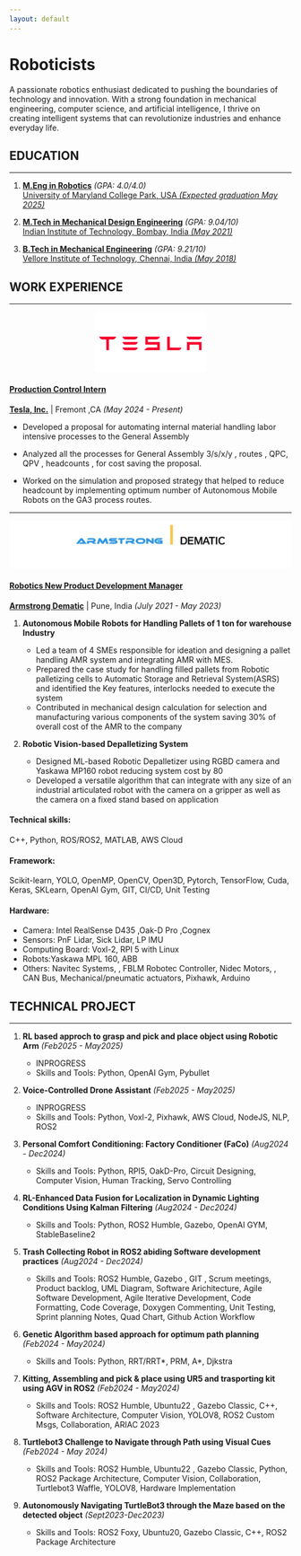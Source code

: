 ```yaml
---
layout: default
---
```

# Roboticists

A passionate robotics enthusiast dedicated to pushing the boundaries of technology and innovation. 
With a strong foundation in mechanical engineering, computer science, and artificial intelligence, I thrive on creating intelligent systems that can revolutionize industries and enhance everyday life.


## EDUCATION 
***
1. [**M.Eng in Robotics**](./UMDCP.md) _(GPA: 4.0/4.0)_ <br>
   [University of Maryland College Park, USA _(Expected graduation May 2025)_](./UMDCP.md)
	 
2. [**M.Tech in Mechanical Design Engineering**](./IITB.md) _(GPA: 9.04/10)_<br>
   [Indian Institute of Technology, Bombay, India _(May 2021)_](./IITB.md)
	 
3. [**B.Tech in Mechanical Engineering**](./VIT.md) _(GPA: 9.21/10)_<br>
   [Vellore Institute of Technology, Chennai, India _(May 2018)_](./VIT.md)

## WORK EXPERIENCE
***
<!-- [![Octocat](/assets/img/Tesla_symbol.png)](./Tesla.md) -->
<div style="text-align: center;">
  <img src="/assets/img/Tesla_symbol.png" width="200" />
</div>

#### [Production Control Intern ](./Tesla.md)
[**Tesla, Inc.**](./Tesla.md) | Fremont ,CA _(May 2024 - Present)_
- Developed a proposal for automating internal material handling labor intensive processes to the General Assembly

- Analyzed all the processes for General Assembly 3/s/x/y , routes , QPC, QPV , headcounts , for cost saving  the proposal.

- Worked on the simulation and  proposed strategy that helped to reduce headcount by implementing optimum number of Autonomous Mobile Robots on the GA3 process routes.

***
<!-- [![Octocat](/assets/img/amstg_dematic.png)](./AMSTG.md) -->
<img src="/assets/img/amstg_dematic.png" />

#### [Robotics New Product Development Manager](./AMSTG.md)
[**Armstrong Dematic**](./AMSTG.md) | Pune, India _(July 2021 - May 2023)_
1. **Autonomous Mobile Robots for Handling Pallets of 1 ton for warehouse Industry**

    - Led a team of 4 SMEs responsible for ideation and designing a pallet handling AMR system and integrating AMR with MES.
    - Prepared the case study for handling filled pallets from Robotic palletizing cells to  	Automatic Storage and Retrieval System(ASRS) and identified the Key features, interlocks needed to execute the system
    - Contributed in mechanical design calculation for selection and manufacturing various components of the system saving 30% of overall cost of the AMR to the company
2. **Robotic Vision-based Depalletizing System**
	- Designed ML-based Robotic Depalletizer using RGBD camera and Yaskawa MP160 robot reducing system cost by 80
	- Developed a versatile algorithm that can integrate with any size of an industrial articulated robot with the camera on a gripper as well as the camera on a fixed stand based on application

#### Technical skills: 
C++, Python, ROS/ROS2, MATLAB, AWS Cloud  <br>
#### Framework: 
Scikit-learn, YOLO, OpenMP, OpenCV, Open3D, Pytorch, TensorFlow, Cuda, Keras, SKLearn, OpenAI Gym, GIT, CI/CD, Unit Testing <br>
#### Hardware:  
- Camera: Intel RealSense D435 ,Oak-D Pro ,Cognex
- Sensors: PnF Lidar, Sick Lidar, LP IMU
- Computing Board: Voxl-2, RPI 5 with Linux
- Robots:Yaskawa MPL 160, ABB
- Others:  Navitec Systems, , FBLM Robotec Controller, Nidec Motors, , CAN Bus, Mechanical/pneumatic actuators, Pixhawk, Arduino<br>

## TECHNICAL PROJECT
***
1. **RL based approch to grasp and pick and place object using Robotic Arm** _(Feb2025 - May2025)_
    - INPROGRESS
    - Skills and Tools:  Python, OpenAI Gym, Pybullet
2. **Voice-Controlled Drone Assistant** _(Feb2025 - May2025)_
    - INPROGRESS
    - Skills and Tools:  Python, Voxl-2, Pixhawk, AWS Cloud, NodeJS, NLP, ROS2 
3. **Personal Comfort Conditioning: Factory Conditioner (FaCo)** _(Aug2024 - Dec2024)_
    - Skills and Tools:  Python, RPI5, OakD-Pro, Circuit Designing, Computer Vision, Human Tracking, Servo Controlling
4. **RL-Enhanced Data Fusion for Localization in Dynamic Lighting Conditions Using Kalman Filtering** _(Aug2024 - Dec2024)_
    - Skills and Tools:  Python, ROS2 Humble, Gazebo, OpenAI GYM, StableBaseline2
5. **Trash Collecting Robot in ROS2 abiding Software development practices** _(Aug2024 - Dec2024)_
    - Skills and Tools:  ROS2 Humble, Gazebo ,  GIT , Scrum meetings, Product backlog, UML Diagram, Software Arichitecture, Agile Software Development, Agile Iterative Development, Code Formatting, Code Coverage, Doxygen Commenting, Unit Testing, Sprint planning Notes, Quad Chart, Github Action Workflow
6. **Genetic Algorithm based approach for optimum path planning** _(Feb2024 - May2024)_
    - Skills and Tools:  Python, RRT/RRT*, PRM, A*, Djkstra

7. **Kitting, Assembling and pick & place using UR5 and trasporting kit using AGV in ROS2** _(Feb2024 - May2024)_
    - Skills and Tools: ROS2 Humble, Ubuntu22 , Gazebo Classic, C++, Software Architecture, Computer Vision, YOLOV8, ROS2 Custom Msgs, Collaboration, ARIAC 2023
8. **Turtlebot3 Challenge to Navigate through Path using Visual Cues** _(Feb2024 - May 2024)_
     - Skills and Tools: ROS2 Humble, Ubuntu22 , Gazebo Classic, Python, ROS2 Package Architecture, Computer Vision, Collaboration, Turtlebot3 Waffle, YOLOV8, Hardware Implementation 
9. **Autonomously Navigating TurtleBot3 through the Maze based on the detected object** _(Sept2023-Dec2023)_
    - Skills and Tools: ROS2 Foxy, Ubuntu20, Gazebo Classic, C++, ROS2 Package Architecture

<!-- There should be whitespace between paragraphs.

There should be whitespace between paragraphs. We recommend including a README, or a file with information about your project.

# Header 1

This is a normal paragraph following a header. GitHub is a code hosting platform for version control and collaboration. It lets you and others work together on projects from anywhere.

## Header 2

> This is a blockquote following a header.
>
> When something is important enough, you do it even if the odds are not in your favor.

### Header 3

```js
// Javascript code with syntax highlighting.
var fun = function lang(l) {
  dateformat.i18n = require('./lang/' + l)
  return true;
}
```

```ruby
# Ruby code with syntax highlighting
GitHubPages::Dependencies.gems.each do |gem, version|
  s.add_dependency(gem, "= #{version}")
end
```

#### Header 4

*   This is an unordered list following a header.
*   This is an unordered list following a header.
*   This is an unordered list following a header.

##### Header 5

1.  This is an ordered list following a header.
2.  This is an ordered list following a header.
3.  This is an ordered list following a header.

###### Header 6

| head1        | head two          | three |
|:-------------|:------------------|:------|
| ok           | good swedish fish | nice  |
| out of stock | good and plenty   | nice  |
| ok           | good `oreos`      | hmm   |
| ok           | good `zoute` drop | yumm  |

### There's a horizontal rule below this.

* * *

### Here is an unordered list:

*   Item foo
*   Item bar
*   Item baz
*   Item zip

### And an ordered list:

1.  Item one
1.  Item two
1.  Item three
1.  Item four

### And a nested list:

- level 1 item
  - level 2 item
  - level 2 item
    - level 3 item
    - level 3 item
- level 1 item
  - level 2 item
  - level 2 item
  - level 2 item
- level 1 item
  - level 2 item
  - level 2 item
- level 1 item

### Small image

![Octocat](https://github.githubassets.com/images/icons/emoji/octocat.png)

### Large image

![Branching](https://guides.github.com/activities/hello-world/branching.png)


### Definition lists can be used with HTML syntax.

<dl>
<dt>Name</dt>
<dd>Godzilla</dd>
<dt>Born</dt>
<dd>1952</dd>
<dt>Birthplace</dt>
<dd>Japan</dd>
<dt>Color</dt>
<dd>Green</dd>
</dl>

```
Long, single-line code blocks should not wrap. They should horizontally scroll if they are too long. This line should be long enough to demonstrate this.
```

```
The final element.
``` -->
